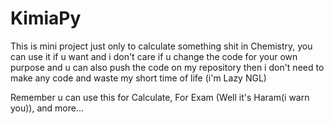 # KimiaPy
This is mini project just only to calculate something shit in Chemistry, you can use it if u want and i don't care if u change the code for your own purpose and u can also push the code on my repository then i don't need to make any code and waste my short time of life (i'm Lazy NGL)

Remember u can use this for Calculate, For Exam (Well it's Haram(i warn you)), and more...
